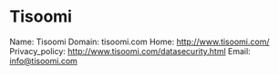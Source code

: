 
# Tisoomi

Name: Tisoomi
Domain: tisoomi.com
Home: http://www.tisoomi.com/
Privacy_policy: http://www.tisoomi.com/datasecurity.html
Email: info@tisoomi.com
